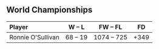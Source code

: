 ## World Championships

|Player|W – L|FW – FL|FD|
|:-|:-:|:-:|:-:|
|Ronnie O'Sullivan|68 – 19|1074 – 725|\+349|